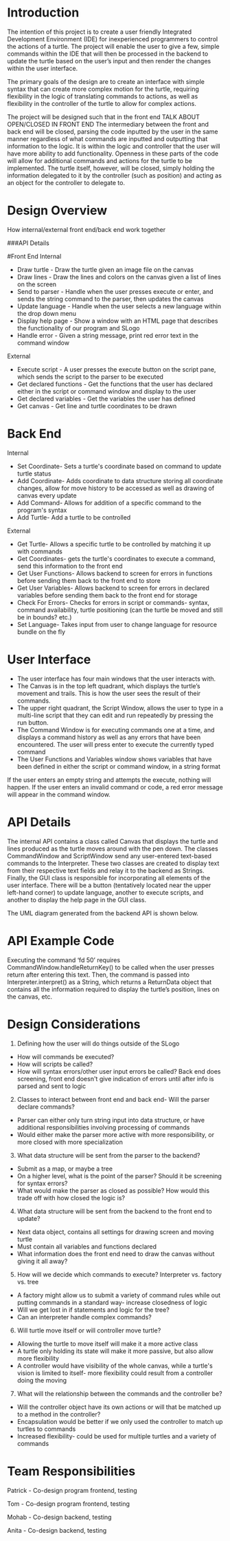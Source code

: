 Introduction
==========

The intention of this project is to create a user friendly Integrated Development Environment (IDE) for inexperienced programmers to 
control the actions of a turtle. The project will enable the user to give a few, simple commands within the IDE that will then be 
processed in the backend to update the turtle based on the user’s input and then render the changes within the user interface. 

The primary goals of the design are to create an interface with simple syntax that can create more complex motion for the turtle, 
requiring flexibility in the logic of translating commands to actions, as well as flexibility in the controller of the turtle to allow 
for complex actions.


The project will be designed such that in the front end TALK ABOUT OPEN/CLOSED IN FRONT END
The intermediary between the front and back end will be closed, parsing the code inputted by the user in the same manner regardless of 
what commands are inputted and outputting that information to the logic. It is within the logic and controller that the user will have 
more ability to add functionality. Openness in these parts of the code will allow for additional commands and actions for the turtle to 
be implemented. The turtle itself, however, will be closed, simply holding the information delegated to it by the controller (such as 
position) and acting as an object for the controller to delegate to.

Design Overview
==============
How internal/external front end/back end work together

###API Details

#Front End
Internal
* Draw turtle - Draw the turtle given an image file on the canvas
* Draw lines - Draw the lines and colors on the canvas given a list of lines on the screen
* Send to parser - Handle when the user presses execute or enter, and sends the string command to the parser, then updates the canvas
* Update language - Handle when the user selects a new language within the drop down menu
* Display help page - Show a window with an HTML page that describes the functionality of our program and SLogo
* Handle error - Given a string message, print red error text in the command window

External
* Execute script - A user presses the execute button on the script pane, which sends the script to the parser to be executed
* Get declared functions - Get the functions that the user has declared either in the script or command window and display to the user
* Get declared variables - Get the variables the user has defined 
* Get canvas - Get line and turtle coordinates to be drawn

# Back End
Internal
* Set Coordinate- Sets a turtle's coordinate based on command to update turtle status
* Add Coordinate- Adds coordinate to data structure storing all coordinate changes, allow for move history to be accessed as well
as drawing of canvas every update
* Add Command- Allows for addition of a specific command to the program's syntax
* Add Turtle- Add a turtle to be controlled

External
* Get Turtle- Allows a specific turtle to be controlled by matching it up with commands
* Get Coordinates- gets the turtle's coordinates to execute a command, send this information to the front end
* Get User Functions- Allows backend to screen for errors in functions before sending them back to the front end to store
* Get User Variables- Allows backend to screen for errors in declared variables before sending them back to the front end for storage
* Check For Errors- Checks for errors in script or commands- syntax, command availability, turtle positioning (can the turtle be moved
and still be in bounds? etc.)
* Set Language- Takes input from user to change language for resource bundle on the fly

User Interface
=============
* The user interface has four main windows that the user interacts with.
* The Canvas is in the top left quadrant, which displays the turtle’s movement and trails. This is how the user sees the result of their 
commands.
* The upper right quadrant, the Script Window, allows the user to type in a multi-line script that they can edit and run repeatedly by 
pressing the run button.
* The Command Window is for executing commands one at a time, and displays a command history as well as any errors that have been 
encountered. The user will press enter to execute the currently typed command
* The User Functions and Variables window shows variables that have been defined in either the script or command window, in a string 
format

If the user enters an empty string and attempts the execute, nothing will happen. If the user enters an invalid command or code, a red 
error message will appear in the command window.



API Details
=========

The internal API contains a class called Canvas that displays the turtle and lines produced as the turtle moves around with the pen 
down. The classes CommandWindow and ScriptWindow send any user-entered text-based commands to the Interpreter. These two classes are 
created to display text from their respective text fields and relay it to the backend as Strings. Finally, the GUI class is responsible 
for incorporating all elements of the user interface. There will be a button (tentatively located near the upper left-hand corner) to 
update language, another to execute scripts, and another to display the help page in the GUI class.

The UML diagram generated from the backend API is shown below.



API Example Code
===============
Executing the command ‘fd 50’ requires CommandWindow.handleReturnKey() to be called when the user presses return after entering this 
text. Then, the command is passed into Interpreter.interpret() as a String, which returns a ReturnData object that contains all the 
information required to display the turtle’s position, lines on the canvas, etc.

Design Considerations
===================
1. Defining how the user will do things outside of the SLogo

* How will commands be executed?
* How will scripts be called?
* How will syntax errors/other user input errors be called? Back end does screening, front end doesn't give indication of errors until
after info is parsed and sent to logic
2. Classes to interact between front end and back end- Will the parser declare commands?

* Parser can either only turn string input into data structure, or have additional responsibilities involving processing of commands
* Would either make the parser more active with more responsibility, or more closed with more specialization
3. What data structure will be sent from the parser to the backend?

* Submit as a map, or maybe a tree
* On a higher level, what is the point of the parser? Should it be screening for syntax errors?
* What would make the parser as closed as possible? How would this trade off with how closed the logic is?
4. What data structure will be sent from the backend to the front end to update?

* Next data object, contains all settings for drawing screen and moving turtle
* Must contain all variables and functions declared
* What information does the front end need to draw the canvas without giving it all away?
5. How will we decide which commands to execute? Interpreter vs. factory vs. tree

* A factory might allow us to submit a variety of command rules while out putting commands in a standard way- increase closedness of 
logic
* Will we get lost in if statements and logic for the tree?
* Can an interpreter handle complex commands?
6. Will turtle move itself or will controller move turtle?

* Allowing the turtle to move itself will make it a more active class
* A turtle only holding its state will make it more passive, but also allow more flexibility
* A controller would have visibility of the whole canvas, while a turtle's vision is limited to itself- more flexibility could result
from a controller doing the moving
7. What will the relationship between the commands and the controller be?

* Will the controller object have its own actions or will that be matched up to a method in the controller?
* Encapsulation would be better if we only used the controller to match up turtles to commands
* Increased flexibility- could be used for multiple turtles and a variety of commands

Team Responsibilities
==================

Patrick - Co-design program frontend, testing

Tom - Co-design program frontend, testing

Mohab - Co-design backend, testing

Anita - Co-design backend, testing

